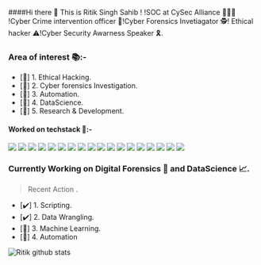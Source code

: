 ####Hi there 👋 This is Ritik Singh Sahib !
!SOC at CySec Alliance 🤵🏻💼 !Cyber Crime intervention officer 👮!Cyber Forensics Invetiagator 🕵! Ethical hacker ⚠️!Cyber Security Awarness Speaker 🎗️.

### Area of interest 📚:-
   - [:memo:] 1. Ethical Hacking.
   - [:memo:] 2. Cyber forensics Investigation.
   - [:memo:] 3. Automation.
   - [:memo:] 4. DataScience.
   - [:memo:] 5. Research & Development.

#### Worked on techstack 💼:-
<img src="https://img.shields.io/badge/javascript%20-%23323330.svg?&style=for-the-badge&logo=javascript&logoColor=%23F7DF1E"/> <img src="https://img.shields.io/badge/typescript%20-%23007ACC.svg?&style=for-the-badge&logo=typescript&logoColor=white"/>  <img src="https://img.shields.io/badge/python%20-%2314354C.svg?&style=for-the-badge&logo=python&logoColor=white"/>  <img src="https://img.shields.io/badge/react%20-%2320232a.svg?&style=for-the-badge&logo=react&logoColor=%2361DAFB"/> <img src="https://img.shields.io/badge/bootstrap%20-%23563D7C.svg?&style=for-the-badge&logo=bootstrap&logoColor=white"/> <img src="https://img.shields.io/badge/jquery%20-%230769AD.svg?&style=for-the-badge&logo=jquery&logoColor=white"/>  <img src="https://img.shields.io/badge/django%20-%23092E20.svg?&style=for-the-badge&logo=django&logoColor=white"/> <img src="https://img.shields.io/badge/Flutter%20-%2302569B.svg?&style=for-the-badge&logo=Flutter&logoColor=white" /> <img src="https://img.shields.io/badge/adobe%20xd%20-%23FF26BE.svg?&style=for-the-badge&logo=adobe%20xd&logoColor=white"/> <img src="https://img.shields.io/badge/Jupyter%20-%23F37626.svg?&style=for-the-badge&logo=Jupyter&logoColor=white" /> <img src="https://img.shields.io/badge/unity%20-%23000000.svg?&style=for-the-badge&logo=unity&logoColor=white"/> <img src="https://img.shields.io/badge/numpy%20-%23013243.svg?&style=for-the-badge&logo=numpy&logoColor=white" /> <img src="https://img.shields.io/badge/pandas%20-%23150458.svg?&style=for-the-badge&logo=pandas&logoColor=white" /> <img src ="https://img.shields.io/badge/sqlite-%2307405e.svg?&style=for-the-badge&logo=sqlite&logoColor=white"/> <img src="https://img.shields.io/badge/mysql-%2300f.svg?&style=for-the-badge&logo=mysql&logoColor=white"/> <img src ="https://img.shields.io/badge/MongoDB-%234ea94b.svg?&style=for-the-badge&logo=mongodb&logoColor=white"/> <img src="https://img.shields.io/badge/firebase%20-%23039BE5.svg?&style=for-the-badge&logo=firebase"/> <img src="https://img.shields.io/badge/heroku%20-%23430098.svg?&style=for-the-badge&logo=heroku&logoColor=white"/> 

### Currently Working on Digital Forensics 🔬 and DataScience 📈.

> Recent Action .

- [:heavy_check_mark:] 1. Scripting.
- [:heavy_check_mark:] 2. Data Wrangling.
- [:memo:] 3. Machine Learning.
- [:memo:] 4. Automation


  
 ![Ritik github stats](https://github-readme-stats.vercel.app/api?username=ritiksinghsahib&show_icons=true&theme=radical)
